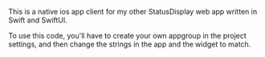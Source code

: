 This is a native ios app client for my other StatusDisplay web app written in Swift and SwiftUI.

To use this code, you'll have to create your own appgroup in the project settings, and then change the strings in the app and the widget to match.
